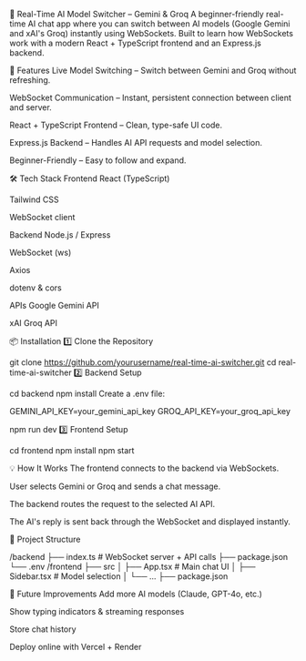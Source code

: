 
🔄 Real-Time AI Model Switcher – Gemini & Groq
A beginner-friendly real-time AI chat app where you can switch between AI models (Google Gemini and xAI's Groq) instantly using WebSockets.
Built to learn how WebSockets work with a modern React + TypeScript frontend and an Express.js backend.

🚀 Features
Live Model Switching – Switch between Gemini and Groq without refreshing.

WebSocket Communication – Instant, persistent connection between client and server.

React + TypeScript Frontend – Clean, type-safe UI code.

Express.js Backend – Handles AI API requests and model selection.

Beginner-Friendly – Easy to follow and expand.

🛠️ Tech Stack
Frontend
React (TypeScript)

Tailwind CSS

WebSocket client

Backend
Node.js / Express

WebSocket (ws)

Axios

dotenv & cors

APIs
Google Gemini API

xAI Groq API

📦 Installation
1️⃣ Clone the Repository

git clone https://github.com/yourusername/real-time-ai-switcher.git
cd real-time-ai-switcher
2️⃣ Backend Setup

cd backend
npm install
Create a .env file:


GEMINI_API_KEY=your_gemini_api_key
GROQ_API_KEY=your_groq_api_key

npm run dev
3️⃣ Frontend Setup

cd frontend
npm install
npm start

💡 How It Works
The frontend connects to the backend via WebSockets.

User selects Gemini or Groq and sends a chat message.

The backend routes the request to the selected AI API.

The AI's reply is sent back through the WebSocket and displayed instantly.

📂 Project Structure

/backend
  ├── index.ts        # WebSocket server + API calls
  ├── package.json
  └── .env
/frontend
  ├── src
  │   ├── App.tsx     # Main chat UI
  │   ├── Sidebar.tsx # Model selection
  │   └── ...
  ├── package.json


🔮 Future Improvements
Add more AI models (Claude, GPT-4o, etc.)

Show typing indicators & streaming responses

Store chat history

Deploy online with Vercel + Render

